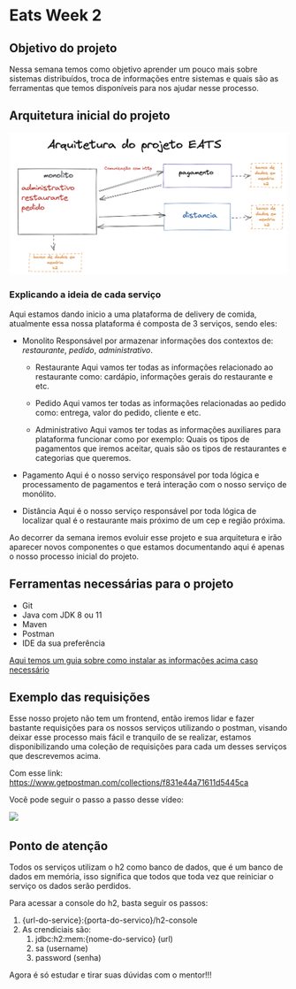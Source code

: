 # Eats Week 2 

## Objetivo do projeto

Nessa semana temos como objetivo aprender um pouco mais sobre sistemas distribuídos, troca de informações entre sistemas e quais são as ferramentas que temos disponíveis para nos ajudar nesse processo.

## Arquitetura inicial do projeto

![](images/arquitetura-caelum-eats.png)

### Explicando a ideia de cada serviço

Aqui estamos dando inicio a uma plataforma de delivery de comida, atualmente essa nossa plataforma é composta de 3 serviços, sendo eles:

- Monolito
    Responsável por armazenar informações dos contextos de: *restaurante*, *pedido*, *administrativo*.

    - Restaurante
        Aqui vamos ter todas as informações relacionado ao restaurante como: cardápio, informações gerais do restaurante e etc.
    
    - Pedido
        Aqui vamos ter todas as informações relacionadas ao pedido como: entrega, valor do pedido, cliente e etc.
    
    - Administrativo
        Aqui vamos ter todas as informações auxiliares para plataforma funcionar como por exemplo: Quais os tipos de pagamentos que iremos aceitar, quais são os tipos de restaurantes e categorias que queremos.

- Pagamento
    Aqui é o nosso serviço responsável por toda lógica e processamento de pagamentos e terá interação com o nosso serviço de monólito.

- Distância
    Aqui é o nosso serviço responsável por toda lógica de localizar qual é o restaurante mais próximo de um cep e região próxima.

Ao decorrer da semana iremos evoluir esse projeto e sua arquitetura e irão aparecer novos componentes o que estamos documentando aqui é apenas o nosso processo inicial do projeto.


## Ferramentas necessárias para o projeto

- Git
- Java com JDK 8 ou 11
- Maven
- Postman
- IDE da sua preferência

[Aqui temos um guia sobre como instalar as informações acima caso necessário](https://github.com/caelum/apostila-microservices-com-spring-cloud/blob/master/05-integracao-sincrona.md#cliente-rest-com-resttemplate-do-spring)

## Exemplo das requisições

Esse nosso projeto não tem um frontend, então iremos lidar e fazer bastante requisições para os nossos serviços utilizando o postman, visando deixar esse processo mais fácil e tranquilo de se realizar, estamos disponibilizando uma coleção de requisições para cada um desses serviços que descrevemos acima.

Com esse link: https://www.getpostman.com/collections/f831e44a71611d5445ca

Você pode seguir o passo a passo desse vídeo:

![](https://recordit.co/ytJVljCl5h.gif)


## Ponto de atenção

Todos os serviços utilizam o h2 como banco de dados, que é um banco de dados em memória, isso significa que todos que toda vez que reiniciar o serviço os dados serão perdidos.

Para acessar a console do h2, basta seguir os passos:

1. {url-do-service}:{porta-do-servico}/h2-console
2. As crendiciais são:
    1. jdbc:h2:mem:{nome-do-servico} (url)
    2. sa (username)
    3. password (senha)

Agora é só estudar e tirar suas dúvidas com o mentor!!!
